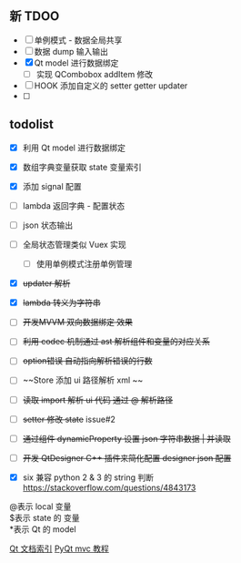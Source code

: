 ## 新 TDOO

- [ ] 单例模式 - 数据全局共享
- [ ] 数据 dump 输入输出
- [x] Qt model 进行数据绑定
    - [ ] 实现 QCombobox addItem 修改
- [ ] HOOK 添加自定义的 setter getter updater
- [ ] 






## todolist

- [x] 利用 Qt model 进行数据绑定
- [x] 数组字典变量获取 state 变量索引
- [x] 添加 signal 配置
- [ ] lambda 返回字典 - 配置状态
- [ ] json 状态输出
- [ ] 全局状态管理类似 Vuex 实现
    - [ ] 使用单例模式注册单例管理

- [x] ~~updater 解析~~
- [x] ~~lambda 转义为字符串~~
- [ ] ~~开发MVVM 双向数据绑定 效果~~
- [ ] ~~利用 codec 机制通过 ast 解析组件和变量的对应关系~~
- [ ] ~~option错误 自动指向解析错误的行数~~
- [ ] ~~Store 添加 ui 路径解析 xml ~~
- [ ] ~~读取 import 解析 ui 代码 通过 @ 解析路径~~
- [ ] ~~setter 修改 state~~ issue#2
- [ ] ~~通过组件 dynamicProperty 设置 json 字符串数据 | 并读取~~
- [ ] ~~开发 QtDesigner C++ 插件来简化配置 designer json 配置~~

- [x] six 兼容 python 2 & 3 的 string 判断 https://stackoverflow.com/questions/4843173

@表示 local 变量   
$表示 state 的 变量   
*表示 Qt 的 model   

[Qt 文档索引](https://github.com/FXTD-ODYSSEY/MayaScript/blob/master/_QtDemo/_QtDoc/overviews.md)
[PyQt mvc 教程](https://www.youtube.com/watch?v=2sRoLN337cs&list=PL8B63F2091D787896&index=2)